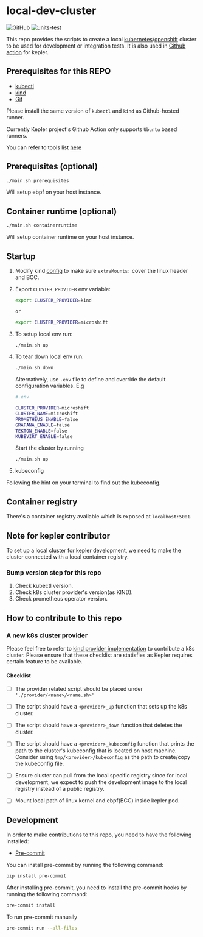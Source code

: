 # local-dev-cluster

![GitHub](https://img.shields.io/github/license/sustainable-computing-io/local-dev-cluster)
[![units-test](https://github.com/sustainable-computing-io/local-dev-cluster/actions/workflows/test.yml/badge.svg)](https://github.com/sustainable-computing-io/local-dev-cluster/actions/workflows/test.yml)

This repo provides the scripts to create a local [kubernetes](kind/kind.sh)/[openshift](microshift/microshift.sh)
cluster to be used for development or integration tests. It is also used in
[Github action](https://github.com/sustainable-computing-io/kepler-action) for kepler.

## Prerequisites for this REPO

- [kubectl](https://kubernetes.io/docs/tasks/tools/install-kubectl-linux/)
- [kind](https://kind.sigs.k8s.io/docs/user/quick-start/#installing-from-release-binaries)
- [Git](https://git-scm.com/)

Please install the same version of `kubectl` and `kind` as Github-hosted runner.

Currently Kepler project's Github Action only supports `Ubuntu` based runners.

You can refer to tools list [here](https://github.com/actions/runner-images/blob/main/images/ubuntu/Ubuntu2204-Readme.md#tools)

## Prerequisites (optional)

```bash
./main.sh prerequisites
```

Will setup ebpf on your host instance.

## Container runtime (optional)

```bash
./main.sh containerruntime
```

Will setup container runtime on your host instance.

## Startup

1. Modify kind [config](./kind/manifests/kind.yml) to make sure `extraMounts:` cover
   the linux header and BCC.
1. Export `CLUSTER_PROVIDER` env variable:

    ```bash
    export CLUSTER_PROVIDER=kind

    or

    export CLUSTER_PROVIDER=microshift
    ```

1. To setup local env run:

    ```bash
    ./main.sh up
    ```

1. To tear down local env run:

    ```bash
    ./main.sh down
    ```

    Alternatively, use `.env` file to define and override the default configuration
    variables. E.g

    ```sh
    #.env

    CLUSTER_PROVIDER=microshift
    CLUSTER_NAME=microshift
    PROMETHEUS_ENABLE=false
    GRAFANA_ENABLE=false
    TEKTON_ENABLE=false
    KUBEVIRT_ENABLE=false
    ```

    Start the cluster by running

    ```sh
    ./main.sh up
    ```

1. kubeconfig

Following the hint on your terminal to find out the kubeconfig.

## Container registry

There's a container registry available which is exposed at `localhost:5001`.

## Note for kepler contributor

To set up a local cluster for kepler development, we need to make the cluster
connected with a local container registry.

### Bump version step for this repo

1. Check kubectl version.
1. Check k8s cluster provider's version(as KIND).
1. Check prometheus operator version.

## How to contribute to this repo

### A new k8s cluster provider

Please feel free to refer to [kind provider implementation](providers/kind/kind.sh)
to contribute a k8s cluster. Please ensure that these checklist are statisfies
as Kepler requires certain feature to be available.

#### Checklist

- [ ] The provider related script should be placed under `'./provider/<name>/<name.sh>'`
- [ ] The script should have a `<provider>_up` function that sets up the k8s cluster.
- [ ] The script should have a `<provider>_down` function that deletes the cluster.
- [ ] The script should have a `<provider>_kubeconfig` function that prints
      the path to the cluster's kubeconfig that is located on host machine.
      Consider using `tmp/<provider>/kubeconfig` as the path to create/copy the
      kubeconfig file.

- [ ] Ensure cluster can pull from the local specific registry since for local
      development, we expect to push the development image to the local registry
      instead of a public registry.
- [ ] Mount local path of linux kernel and ebpf(BCC) inside kepler pod.

## Development

In order to make contributions to this repo, you need to have the following installed:

- [Pre-commit](https://pre-commit.com/#install)

You can install pre-commit by running the following command:

```bash
pip install pre-commit
```

After installing pre-commit, you need to install the pre-commit hooks by
running the following command:

```bash
pre-commit install
```

To run pre-commit manually

```bash
pre-commit run --all-files
```
